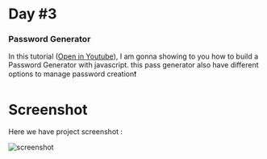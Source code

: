 # Day #3

### Password Generator
In this tutorial ([Open in Youtube](https://youtu.be/825u2Puaej0)),  I am gonna showing to you how to build a Password Generator with javascript. this pass generator also have different options to manage password creation❗️

# Screenshot
Here we have project screenshot :

![screenshot](screenshot.jpg)
